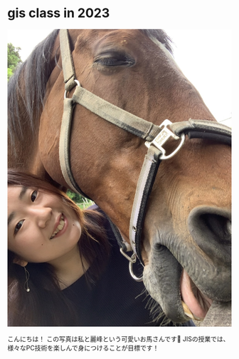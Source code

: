 # gis class in 2023

![Mayu](images/mayu%26seeker_2306.jpg)

こんにちは！
この写真は私と麗峰という可愛いお馬さんです🐴
JISの授業では、様々なPC技術を楽しんで身につけることが目標です！